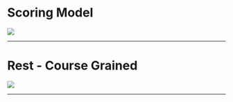 # Scoring Model

![](https://raw.githubusercontent.com/mjhaller/bowling-service/master/bowling_class_diagram.png)

---

# Rest - Course Grained

![](https://raw.githubusercontent.com/mjhaller/bowling-service/master/bowling_class_diagram.png)



---
